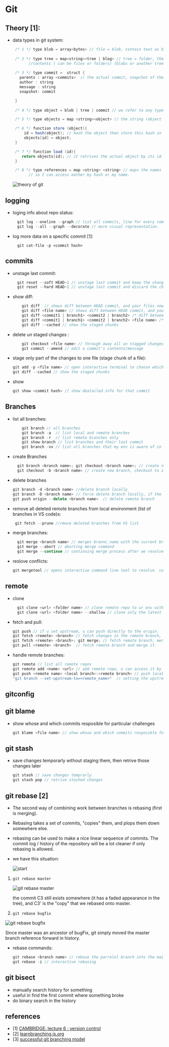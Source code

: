 <!-- markdownlint-disable MD004 MD026 MD009 -->
# Git

## Theory [1]:

- data types in git system:
   
   ```java
    /* 1 */ type blob = array<bytes> // file = blob, contain text as bytes
    
    /* 2 */ type tree = map<string><tree | blog> // tree = folder, the string (name of folder) points to the 
          //contents ( can be files or folders) (blobs or another tree)
    
    /* 3 */ type commit =  struct {
      parents : array <commits>  // the actual commit, snapchot of the whole contnet of the repo
      author : string
      message : string
      snapshot: commit

    }
    
    /* 4 */ type object = blob | tree | commit // we refer to any type with object

    /* 5 */ type objects = map <string><object> // the string (object name) points to the actual object

    /* 6 */ function store (object){
        id = hash(object); // hash the object then store this hash in objects map, where it points to the actual object
        objects[id] = object;
    }

    /* 7 */ function load (id){
       return objects[id]; // it retrives the actual object by its id (or hash)
    }

    /* 8 */ type references = map <string> <string> // maps the names I give to the hashes that git gives,
          // so I can access eather by hash or my name.

   ```

   ![theory of git](https://i.imgur.com/9Jmls3W.png)

## logging

* loging info about repo status:

  ```javascript
    git log --oneline --graph // list all commits, line for every commit
    git log --all --graph --decorate // more visual representation.
  ```

- log more data on a specific commit [1]:

    ```git
      git cat-file -p <commit hash>
    ```

## commits

- unstage last commit:

  ```javascript
    git reset --soft HEAD~1 // unstage last commit and keep the changes
    git reset --hard HEAD~1 // unstage last commit and discard the changes ** careful
  ```

- show diff:

  ```javascript
      git diff  // shows diff between HEAD commit, and your files now for entire repo
      git diff <file name> // shows diff between HEAD commit, and your files now for specific file
      git diff <commit1 | branch1> <commit2 | branch2> /* diff between commit1/branch1 and commit2/branch2 for all files */
      git diff <commit1 | branch1> <commit2 | branch2> <file name> /* diff between commit1/branch1 and commit2/branch2 for specifi file. */
      git diff --cached // show the staged chunks

  ```

- delete un staged changes :

  ```javascript
      git checkout <file name> // through away all un stagged changes
      git commit --amend // edit a commit’s contents/message
  ```

- stage only part of the changes to one file (stage chunk of a file):

  ```js
  git add -p <file name> // open interactive terminal to choose which parts u want to commit
  git diff --cached // show the staged chunks
  ```

- show

  ```js
  git show <commit hash> // show deatailed info for that commit
  ```

## Branches

- list all branches:

    ```javascript
        git branch // all branches
        git branch -a  // list local and remote branches
        git branch -r  // list remote branches only
        git show-branch // list branches and their last commit
        git branch -vv // list all branches that my env is aware of in details.
    ```

- create Branches

  ```javascript
    git branch <branch name>; git checkout <branch name>; // create new branch, checkout to its
    git checkout -b <branch name> // create new branch, checkout to its
  ```

- delete branches

  ```javascript
  git branch -d <branch name> //delete branch locally
  git branch -D <branch name> // force delete branch locally, if the branch did not merged (force)
  git push origin --delete <branch name>  // delete remote branch
  ```

- remove all deleted remote branches from  local environment (list of branches in VS code)s:
  
  ```javascript
   git fetch --prune //rmove deleted branches from VS list
   ```

- merge branches:

  ```javascript
    git merge <branch name> // merges brannc_name with the current branch you are in.
    git merge --abort // aborting merge command
    git merge --continue // continuing merge process after we resolve conflicts.

  ```

- reslove conflicts:

  ```javascript
  git mergetool // opens interactive command line tool to resolve  conflicts, or open your editor
  ```

## remote

- clone

  ```javascript
    git clone <url> <folder name> // clone remote repo to ur env with all version control history
    git clone <url> <folder name> --shallow // clone only the latest snapshot of remote repo to ur env.

  ```

- fetch and pull:

  ```js
  git push // if u set upstream, u can push directly to the origin.
  git fetch <remote> <branch> // fetch changes in the remote branch, but don't merge them. 
  git fetch <remote> <branch>; git merge; // fetch remote branch, merge it with the current branches
  git pull <remote> <branch>  // fetch remote branch and merge it.
  ```

- handle remote branches: 

  ```javascript
  git remote // list all remote repos
  git remote add <name> <url> // add remote repo, u can access it by name.
  git push <remote name> <local branch>:<remote branch> // push local branch content into remote branch.
  "git branch --set-upstream-to=<remote_name>"  // setting the upstream as remote repo
  ```

## gitconfig

## git blame 

- show whose and which commits resposible for particular challenges

  ```js
  git blame <file name> // show whose and which commits resposible for every line in the file
  ```

## git stash

- save changes temporarly without staging them, then retrive those changes later

  ```js
  git stash // save changes temprarly
  git stash pop // retrive stashed changes
  ```

## git rebase [2]

- The second way of combining work between branches is rebasing (first is merging).
- Rebasing takes a set of commits, "copies" them, and plops them down somewhere else.
- rebasing can be used to make a nice linear sequence of commits. The commit log / history of the repository will be a lot cleaner if only rebasing is allowed.

- we have this situation:

    ![start](https://i.imgur.com/gH3fv3m.png)

1. `git rebase master`

    ![git rebase master](https://i.imgur.com/GfbW4CF.png)

    the commit C3 still exists somewhere (it has a faded appearance in the tree), and C3' is the "copy" that we rebased onto master.

2. `git rebase bugfix`

  ![git rebase bugfix](https://i.imgur.com/F9uTUgO.png)

  Since master was an ancestor of bugFix, git simply moved the master branch reference forward in history.

- rebase commands:

  ```js
  git rebase <branch name> // rebase the parrelel branch into the main backbone of changes
  git rebase -i // interactive rebasing
  ```

## git bisect

- manually search history for something
- useful in find the first commit where something broke
- do binary search in the history

## references

- [1] [CAMBRIDGE: lecture 6 : version control](https://www.youtube.com/watch?v=2sjqTHE0zok&t=3020s)
- [2] [learnbranching.js.org](https://learngitbranching.js.org/)
- [3] [successful git branching model](https://nvie.com/posts/a-successful-git-branching-model/)
